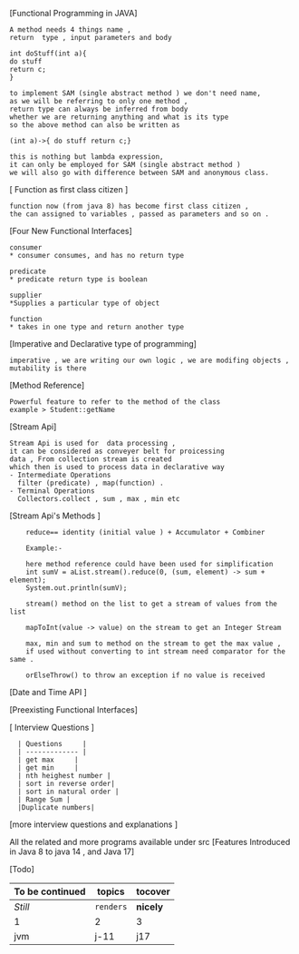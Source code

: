 [Functional Programming in JAVA]

    A method needs 4 things name ,
    return  type , input parameters and body

    int doStuff(int a){ 
    do stuff 
    return c; 
    }

    to implement SAM (single abstract method ) we don't need name,
    as we will be referring to only one method ,
    return type can always be inferred from body
    whether we are returning anything and what is its type
    so the above method can also be written as

    (int a)->{ do stuff return c;}

    this is nothing but lambda expression,
    it can only be employed for SAM (single abstract method )
    we will also go with difference between SAM and anonymous class.

[ Function as first class citizen ]

    function now (from java 8) has become first class citizen , 
    the can assigned to variables , passed as parameters and so on .
    

[Four New Functional Interfaces]

    consumer
    * consumer consumes, and has no return type

    predicate
    * predicate return type is boolean

    supplier 
    *Supplies a particular type of object

    function
    * takes in one type and return another type

   


[Imperative and Declarative type of programming]

    imperative , we are writing our own logic , we are modifing objects , mutability is there 

   
[Method Reference]

    Powerful feature to refer to the method of the class
    example > Student::getName

[Stream Api]

    Stream Api is used for  data processing , 
    it can be considered as conveyer belt for proicessing 
    data , From collection stream is created 
    which then is used to process data in declarative way 
    - Intermediate Operations
      filter (predicate) , map(function) .
    - Terminal Operations
      Collectors.collect , sum , max , min etc
[Stream Api's Methods ]
        
        reduce== identity (initial value ) + Accumulator + Combiner

        Example:- 

        here method reference could have been used for simplification 
        int sumV = aList.stream().reduce(0, (sum, element) -> sum + element);
        System.out.println(sumV);

        stream() method on the list to get a stream of values from the list

        mapToInt(value -> value) on the stream to get an Integer Stream

        max, min and sum to method on the stream to get the max value , 
        if used without converting to int stream need comparator for the same .

        orElseThrow() to throw an exception if no value is received 



[Date and Time API ]

[Preexisting Functional Interfaces]



[ Interview Questions ]

      | Questions     | 
      | ------------- |
      | get max     | 
      | get min     | 
      | nth heighest number |
      | sort in reverse order|
      | sort in natural order |
      | Range Sum |
      |Duplicate numbers|


[more interview questions and explanations ]

All the related and more programs available under src
[Features Introduced in Java 8 to java 14 , and Java 17]

[Todo]

To be continued | topics    | tocover
--- |-----------| ---
*Still* | `renders` | **nicely**
1 | 2         | 3
jvm| j-11      |j17


      